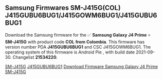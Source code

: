 <h2>Samsung Firmwares SM-J415G(COL) J415GUBU6BUG1/J415GOWM6BUG1/J415GUBU6BUG1</h2>
Download the Samsung firmware for the ✅ <strong>Samsung Galaxy J4 Prime </strong> ⭐ <strong>SM-J415G</strong> with product code <strong>COL</strong> <strong> from Colombia</strong>. This firmware has version number PDA <strong>J415GUBU6BUG1</strong> and CSC J415GOWM6BUG1. The operating system of this firmware is Android Pie , with build date 2021-09-30. Changelist <strong>21534220</strong>.


[SM-J415G](https://samfirm.shop/samsung/model/SM-J415G)
[J415GUBU6BUG1](https://samfirm.shop/samsung/pda/J415GUBU6BUG1)
[Download Firmware Samsung Galaxy J4 Prime SM-J415G](https://samfirm.shop/samsung/firmware/461813)
